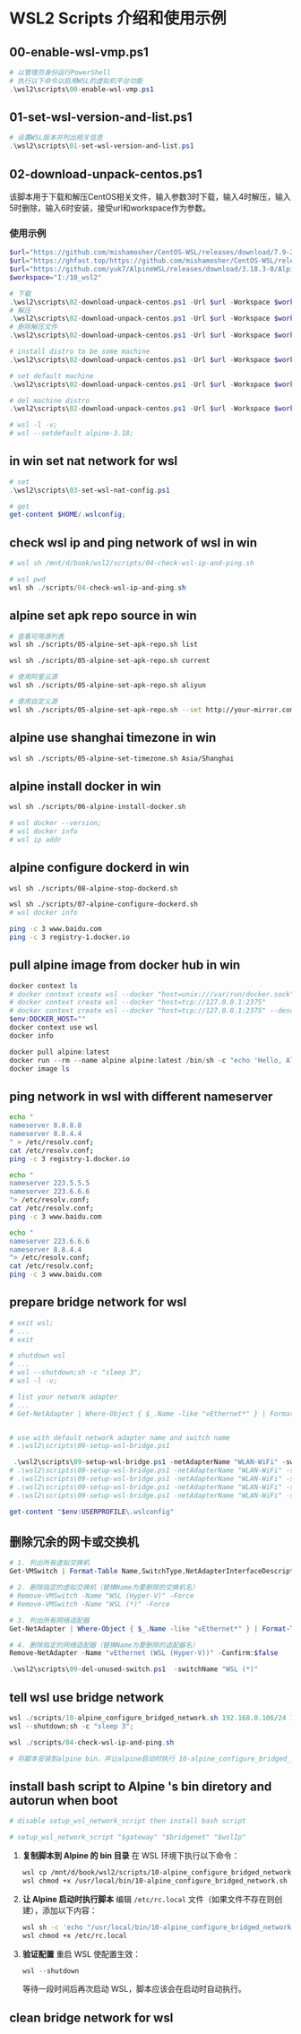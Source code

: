 # WSL2 Scripts 介绍和使用示例

## 00-enable-wsl-vmp.ps1
```powershell
# 以管理员身份运行PowerShell
# 执行以下命令以启用WSL的虚拟机平台功能
.\wsl2\scripts\00-enable-wsl-vmp.ps1
```

## 01-set-wsl-version-and-list.ps1
```powershell
# 设置WSL版本并列出相关信息
.\wsl2\scripts\01-set-wsl-version-and-list.ps1
```

## 02-download-unpack-centos.ps1
该脚本用于下载和解压CentOS相关文件，输入参数3时下载，输入4时解压，输入5时删除，输入6时安装，接受url和workspace作为参数。
### 使用示例
```powershell
$url="https://github.com/mishamosher/CentOS-WSL/releases/download/7.9-2211/CentOS7.zip"
$url="https://ghfast.top/https://github.com/mishamosher/CentOS-WSL/releases/download/9-stream-20230626/CentOS9-stream.zip"
$url="https://github.com/yuk7/AlpineWSL/releases/download/3.18.3-0/Alpine.zip";$WSL_DISTRO="alpine-3.18";$TODYFOMAT="20250530";
$workspace="I:/10_wsl2"

# 下载
.\wsl2\scripts\02-download-unpack-centos.ps1 -Url $url -Workspace $workspace -Action 3
# 解压
.\wsl2\scripts\02-download-unpack-centos.ps1 -Url $url -Workspace $workspace -Action 4
# 删除解压文件
.\wsl2\scripts\02-download-unpack-centos.ps1 -Url $url -Workspace $workspace -Action 5

# install distro to be some machine
.\wsl2\scripts\02-download-unpack-centos.ps1 -Url $url -Workspace $workspace -Action 6 -WSL_DISTRO "$WSL_DISTRO" -TODYFOMAT "$TODYFOMAT"

# set default machine
.\wsl2\scripts\02-download-unpack-centos.ps1 -Url $url -Workspace $workspace -Action 7 -WSL_DISTRO "$WSL_DISTRO" 

# del machine distro
.\wsl2\scripts\02-download-unpack-centos.ps1 -Url $url -Workspace $workspace -Action 8 -WSL_DISTRO "$WSL_DISTRO"

# wsl -l -v;
# wsl --setdefault alpine-3.18;
```

## in win set nat network for wsl
```powershell
# set
.\wsl2\scripts\03-set-wsl-nat-config.ps1

# get
get-content $HOME/.wslconfig;

```

<!-- ## login default distion wsl bash
```bash
wsl -l -v;
wsl --setdefault alpine-3.18;
wsl;
``` -->

<!-- ## get wsl ip and ping network in wsl
```bash
sh ./scripts/04-check-wsl-ip-and-ping.sh
``` -->

## check wsl ip and ping network of wsl in win
```powershell
# wsl sh /mnt/d/book/wsl2/scripts/04-check-wsl-ip-and-ping.sh

# wsl pwd
wsl sh ./scripts/04-check-wsl-ip-and-ping.sh
```


## alpine set apk repo source in win
```bash
# 查看可用源列表
wsl sh ./scripts/05-alpine-set-apk-repo.sh list

wsl sh ./scripts/05-alpine-set-apk-repo.sh current

# 使用阿里云源
wsl sh ./scripts/05-alpine-set-apk-repo.sh aliyun

# 使用自定义源
wsl sh ./scripts/05-alpine-set-apk-repo.sh --set http://your-mirror.com/alpine/v3.18/main
```


## alpine use shanghai timezone in win
```bash
wsl sh ./scripts/05-alpine-set-timezone.sh Asia/Shanghai
```


## alpine install docker in win
```bash
wsl sh ./scripts/06-alpine-install-docker.sh

# wsl docker --version;
# wsl docker info
# wsl ip addr
```

## alpine configure dockerd in win
```bash
wsl sh ./scripts/08-alpine-stop-dockerd.sh

wsl sh ./scripts/07-alpine-configure-dockerd.sh
# wsl docker info

ping -c 3 www.baidu.com
ping -c 3 registry-1.docker.io

```

## pull alpine image from docker hub in win

```powershell
docker context ls 
# docker context create wsl --docker "host=unix:///var/run/docker.sock"
# docker context create wsl --docker "host=tcp://127.0.0.1:2375"
# docker context create wsl --docker "host=tcp://127.0.0.1:2375" --description "Current DOCKER_HOST based configuration"
$env:DOCKER_HOST=""
docker context use wsl 
docker info

docker pull alpine:latest
docker run --rm --name alpine alpine:latest /bin/sh -c "echo 'Hello, Alpine!'"
docker image ls 


```

## ping network in wsl with different nameserver
```bash
echo "
nameserver 8.8.8.8
nameserver 8.8.4.4
" > /etc/resolv.conf;
cat /etc/resolv.conf;
ping -c 3 registry-1.docker.io

echo "
nameserver 223.5.5.5
nameserver 223.6.6.6
"> /etc/resolv.conf;
cat /etc/resolv.conf;
ping -c 3 www.baidu.com

echo "
nameserver 223.6.6.6
nameserver 8.8.4.4
"> /etc/resolv.conf;
cat /etc/resolv.conf;
ping -c 3 www.baidu.com
```


## prepare bridge network for wsl
```powershell
# exit wsl;
# ...
# exit

# shutdown wsl
# ...
# wsl --shutdown;sh -c "sleep 3";
# wsl -l -v;

# list your network adapter
# ...
# Get-NetAdapter | Where-Object { $_.Name -like "vEthernet*" } | Format-Table Name,InterfaceDescription,Status


# use with default network adapter name and switch name
# .\wsl2\scripts\09-setup-wsl-bridge.ps1

 .\wsl2\scripts\09-setup-wsl-bridge.ps1 -netAdapterName "WLAN-WiFi" -switchName "WslBridge"
# .\wsl2\scripts\09-setup-wsl-bridge.ps1 -netAdapterName "WLAN-WiFi" -switchName "WslBridge" -Action 1
# .\wsl2\scripts\09-setup-wsl-bridge.ps1 -netAdapterName "WLAN-WiFi" -switchName "WslBridge" -Action 2
# .\wsl2\scripts\09-setup-wsl-bridge.ps1 -netAdapterName "WLAN-WiFi" -switchName "WslBridge" -Action 3
# .\wsl2\scripts\09-setup-wsl-bridge.ps1 -netAdapterName "WLAN-WiFi" -switchName "WslBridge" -Action 4

get-content "$env:USERPROFILE\.wslconfig"
```

## 删除冗余的网卡或交换机
```powershell
# 1. 列出所有虚拟交换机
Get-VMSwitch | Format-Table Name,SwitchType,NetAdapterInterfaceDescription

# 2. 删除指定的虚拟交换机（替换Name为要删除的交换机名）
# Remove-VMSwitch -Name "WSL (Hyper-V)" -Force
# Remove-VMSwitch -Name "WSL (*)" -Force

# 3. 列出所有网络适配器
Get-NetAdapter | Where-Object { $_.Name -like "vEthernet*" } | Format-Table Name,InterfaceDescription,Status

# 4. 删除指定的网络适配器（替换Name为要删除的适配器名）
Remove-NetAdapter -Name "vEthernet (WSL (Hyper-V))" -Confirm:$false

.\wsl2\scripts\09-del-unused-switch.ps1  -switchName "WSL (*)"
```

## tell wsl use bridge network
```powershell
wsl ./scripts/10-alpine_configure_bridged_network.sh 192.168.0.106/24 192.168.0.1 192.168.0.1;
wsl --shutdown;sh -c "sleep 3";

wsl ./scripts/04-check-wsl-ip-and-ping.sh

# 将脚本安装到alpine bin，并让alpine启动时执行 10-alpine_configure_bridged_network.sh 192.168.0.106/24 192.168.0.1 192.168.0.1;
```

## install bash script to Alpine 's bin diretory and autorun when boot
```bash
# disable setup_wsl_network_script then install bash script

# setup_wsl_network_script "$gateway" "$bridgenet" "$wslIp"

```
1. **复制脚本到 Alpine 的 bin 目录**
    在 WSL 环境下执行以下命令：
    ```bash
    wsl cp /mnt/d/book/wsl2/scripts/10-alpine_configure_bridged_network.sh /usr/local/bin/
    wsl chmod +x /usr/local/bin/10-alpine_configure_bridged_network.sh
    ```
2. **让 Alpine 启动时执行脚本**
    编辑 `/etc/rc.local` 文件（如果文件不存在则创建），添加以下内容：
    ```bash
    wsl sh -c 'echo "/usr/local/bin/10-alpine_configure_bridged_network.sh 192.168.0.106/24 192.168.0.1 192.168.0.1" >> /etc/rc.local'
    wsl chmod +x /etc/rc.local
    ```
3. **验证配置**
    重启 WSL 使配置生效：
    ```powershell
    wsl --shutdown
    ```
    等待一段时间后再次启动 WSL，脚本应该会在启动时自动执行。

## clean bridge network for wsl
